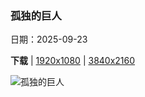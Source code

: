 ### 孤独的巨人

日期：2025-09-23

**下载**  |  [1920x1080](https://cn.bing.com/th?id=OHR.BearLodge_ZH-CN5880511888_1920x1080.jpg)  |  [3840x2160](https://cn.bing.com/th?id=OHR.BearLodge_ZH-CN5880511888_UHD.jpg)

![孤独的巨人](https://cn.bing.com/th?id=OHR.BearLodge_ZH-CN5880511888_1920x1080.jpg "魔鬼塔国家纪念碑, 怀俄明州，美国 (© Laura Hedien/Getty Images)")

